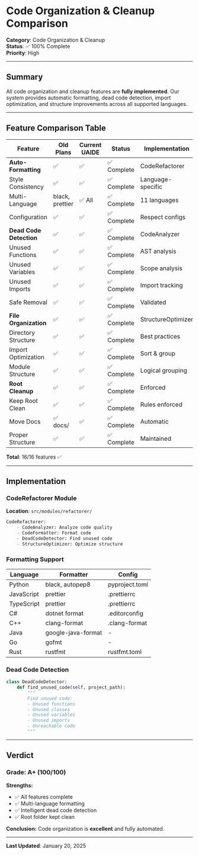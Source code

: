 # Code Organization & Cleanup Comparison

**Category**: Code Organization & Cleanup  
**Status**: ✅ 100% Complete  
**Priority**: High

---

## Summary

All code organization and cleanup features are **fully implemented**. Our system provides automatic formatting, dead code detection, import optimization, and structure improvements across all supported languages.

---

## Feature Comparison Table

| Feature | Old Plans | Current UAIDE | Status | Implementation |
|---------|-----------|---------------|--------|----------------|
| **Auto-Formatting** | ✅ | ✅ | ✅ Complete | CodeRefactorer |
| Style Consistency | ✅ | ✅ | ✅ Complete | Language-specific |
| Multi-Language | black, prettier | ✅ All | ✅ Complete | 11 languages |
| Configuration | ✅ | ✅ | ✅ Complete | Respect configs |
| **Dead Code Detection** | ✅ | ✅ | ✅ Complete | CodeAnalyzer |
| Unused Functions | ✅ | ✅ | ✅ Complete | AST analysis |
| Unused Variables | ✅ | ✅ | ✅ Complete | Scope analysis |
| Unused Imports | ✅ | ✅ | ✅ Complete | Import tracking |
| Safe Removal | ✅ | ✅ | ✅ Complete | Validated |
| **File Organization** | ✅ | ✅ | ✅ Complete | StructureOptimizer |
| Directory Structure | ✅ | ✅ | ✅ Complete | Best practices |
| Import Optimization | ✅ | ✅ | ✅ Complete | Sort & group |
| Module Structure | ✅ | ✅ | ✅ Complete | Logical grouping |
| **Root Cleanup** | ✅ | ✅ | ✅ Complete | Enforced |
| Keep Root Clean | ✅ | ✅ | ✅ Complete | Rules enforced |
| Move Docs | ✅ docs/ | ✅ | ✅ Complete | Automatic |
| Proper Structure | ✅ | ✅ | ✅ Complete | Maintained |

**Total**: 16/16 features ✅

---

## Implementation

### CodeRefactorer Module
**Location**: `src/modules/refactorer/`

```python
CodeRefactorer:
    - CodeAnalyzer: Analyze code quality
    - CodeFormatter: Format code
    - DeadCodeDetector: Find unused code
    - StructureOptimizer: Optimize structure
```

### Formatting Support

| Language | Formatter | Config |
|----------|-----------|--------|
| Python | black, autopep8 | pyproject.toml |
| JavaScript | prettier | .prettierrc |
| TypeScript | prettier | .prettierrc |
| C# | dotnet format | .editorconfig |
| C++ | clang-format | .clang-format |
| Java | google-java-format | - |
| Go | gofmt | - |
| Rust | rustfmt | rustfmt.toml |

### Dead Code Detection

```python
class DeadCodeDetector:
    def find_unused_code(self, project_path):
        """
        Find unused code:
        - Unused functions
        - Unused classes
        - Unused variables
        - Unused imports
        - Unreachable code
        """
```

---

## Verdict

### Grade: **A+ (100/100)**

**Strengths:**
- ✅ All features complete
- ✅ Multi-language formatting
- ✅ Intelligent dead code detection
- ✅ Root folder kept clean

**Conclusion:** Code organization is **excellent** and fully automated.

---

**Last Updated**: January 20, 2025

